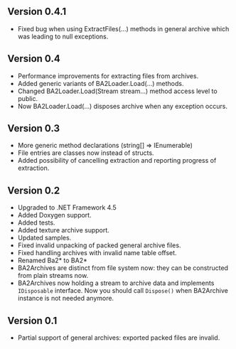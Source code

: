 ## Version 0.4.1
* Fixed bug when using ExtractFiles(...) methods in general archive which was leading to null exceptions.

## Version 0.4
* Performance improvements for extracting files from archives.
* Added generic variants of BA2Loader.Load(...) methods.
* Changed BA2Loader.Load(Stream stream...) method access level to public.
* Now BA2Loader.Load(...) disposes archive when any exception occurs.

## Version 0.3
* More generic method declarations (string[] => IEnumerable<string>)
* File entries are classes now instead of structs.
* Added possibility of cancelling extraction and reporting progress of extraction.

## Version 0.2
* Upgraded to .NET Framework 4.5
* Added Doxygen support.
* Added tests.
* Added texture archive support.
* Updated samples.
* Fixed invalid unpacking of packed general archive files.
* Fixed handling archives with invalid name table offset.
* Renamed Ba2* to BA2*
* BA2Archives are distinct from file system now: they can be constructed from plain streams now.
* BA2Archives now holding a stream to archive data and implements ```IDisposable``` interface. Now you should call ```Dispose()``` when BA2Archive instance is not needed anymore.

## Version 0.1
* Partial support of general archives: exported packed files are invalid.

